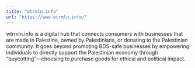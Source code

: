 ```yaml
---
title: "wtrmln.info"
url: "https://www.wtrmln.info/"
---
```


wtrmln.info is a digital hub that connects consumers with businesses that are made in Palestine, owned by Palestinians, or donating to the Palestinian community. It goes beyond promoting BDS-safe businesses by empowering individuals to directly support the Palestinian economy through “buycotting”—choosing to purchase goods for ethical and political impact.
